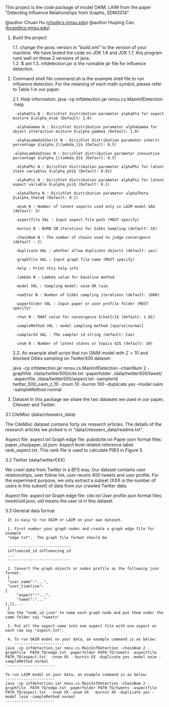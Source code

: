 This project is the code package of model OAIM, LAIM from the paper "Detecting
Influence Relationships from Graphs, SDM2014".  

@author Chuan Hu (chu@cs.nmsu.edu)
@author Huiping Cao (hcao@cs.nmsu.edu)

1.  Build the project

    1.1. change the javac version in "build.xml" to the version of your machine.
    We have tested the code on JDK 1.6 and JDK 1.7, this program runs well on
    these 2 versions of java.  
    1.2. $ ant
    1.3. infdetection.jar is the runnable jar file for influence detection.

2.  Command shell file
    command.sh is the example shell file to run influence detection.  For the meaning of each math symbol, please refer to Table 1 in our paper.

    2.1. Help information: java -cp infdetection.jar nmsu.cs.MainInfDetection -help

         -alphaEta N : Dirichlet distribution parameter alphaEta for aspect mixture $\alpha_eta$ (Default: 1.0)

         -alphaGamma N : Dirichlet distribution parameter alphaGamma for object interaction mixture $\alpha_gamma$ (Default: 1.0)

         -alphaLambdaInherit N : Dirichlet distribution parameter inherit percentage $\alpha_{\lambda_1}$ (Default: 0.5)
	 
		-alphaLambdaInnov N : Dirichlet distribution parameter innovative percentage $\alpha_{\lambda_0}$ (Default: 0.5)

         -alphaPhi N : Dirichlet distribution parameter alphaPhi for latent state variables $\alpha_phi$ (Default: 0.01)
	 
		 -alphaPsi N : Dirichlet distribution parameter alphaPsi for latent aspect variable $\alpha_psi$ (Default: 0.1)

         -alphaTheta N : Dirichlet distribution parameter alphaTheta $\alpha_theta$ (Default: 0.1)

         -anum N : Number of latent aspects used only in LAIM model $A$ (default: 5)

         -aspectfile VAL : Input aspect file path (MUST specify)

         -burnin N : BURN IN iterations for Gibbs Sampling (default: 10)

         -chainNum N : The number of chains used to judge convergence (default : 2)

         -duplicate VAL : whether allow duplicate objects (default: yes)

         -graphfile VAL : Input graph file name (MUST specify)

         -help : Print this help info

         -lambda N : Lambda value for baseline method

         -model VAL : Sampling model: oaim OR laim

         -numIter N : Number of Gibbs sampling iterations (default: 1000)

         -paperfolder VAL : Input paper or user profile folder (MUST specify)

         -rhat N : RHAT value for convergence $\hat{r}$ (default: 1.01)

         -sampleMethod VAL : model sampling method [sparse|normal]

         -samplerId VAL : The sampler id string (default: Cao)

         -znum N : Number of latent states or topics $Z$ (default: 10)
    
    2.2. An example shell script that run OAIM model with $Z=10$ and blocked Gibbs sampling
    on Twitter500 dataset:

    java -cp infdetection.jar nmsu.cs.MainInfDetection -chainNum 2 -graphfile  ./data/twitter500/cite.txt -paperfolder ./data/twitter500/tweet/ -aspectfile ./data/twitter500/aspect.txt -samplerId twitter_500_oaim_z_10 -znum 10  -burnin 100 -duplicate yes -model oaim -sampleMethod normal

3. Dataset
   In this package we share the two datasets we used in our paper, Citeseer and Twitter.

3.1  CiteMisc (data/citeseerx_data)

   The CiteMisc dataset contains forty six research articles.  The details of
   the research articles we picked is in "data/citeseerx_data/readme.txt".

   Aspect file: aspect.txt
   Graph edge file: pubidcite.txt
   Paper json format files: paper_chu/paper_id.json: 
   Aspect level related reference label: rank_aspect.txt.  This rank file is used to calculate P@3 in Figure 5.
   
3.2  Twitter (data/twitterXXX)

   We crawl data from Twitter in a BFS way.  Our dataset contains user
   relationships, user follow list, user recent 400 tweets and user profile.
   For the experiment purpose, we only extract a subset (XXX is the number of users
   in this subset) of data from our crawled Twitter data.
   
   Aspect file: aspect.txt
   Graph edge file: cite.txt
   User profile json format files: tweet/uid.json, uid means the user id in this dataset
   
3.3  General data format

     It is easy to run OAIM or LAIM on your own dataset.

     1. First number your graph nodes and create a graph edge file for example
     "edge.txt".  The graph file format should be

     ----------------------------
     influenced_id influencing_id
     ...
     ----------------------------

     2. Convert the graph objects or nodes profile as the following json format:
     {
     "user_name":"...",
     "user_timeline":
	{
	     "aspect":"...",
	     "tweet":"..."
	},{},...
     }
     Use the "node_id.json" to name each graph node and put them under the same folder say "tweets"
     
     3. Put all the aspect name into one aspect file with one aspect on each row say "aspect.txt".
      
     4. To run OAIM model on your data, an example command is as below:
        ----------------------
	java -cp infdetection.jar nmsu.cs.MainInfDetection -chainNum 2 -graphfile  PATH_TO/edge.txt -paperfolder PATH_TO/tweets -aspectfile PATH_TO/aspect.txt  -znum XX  -burnin XX -duplicate yes -model oaim -sampleMethod normal
	----------------------

	To run LAIM model on your data, an example command is as below:
	----------------------
	java -cp infdetection.jar nmsu.cs.MainInfDetection -chainNum 2 -graphfile  PATH_TO/edge.txt -paperfolder PATH_TO/tweets -aspectfile PATH_TO/aspect.txt  -znum XX -anum XX  -burnin XX -duplicate yes -model laim -sampleMethod normal
	----------------------


   
